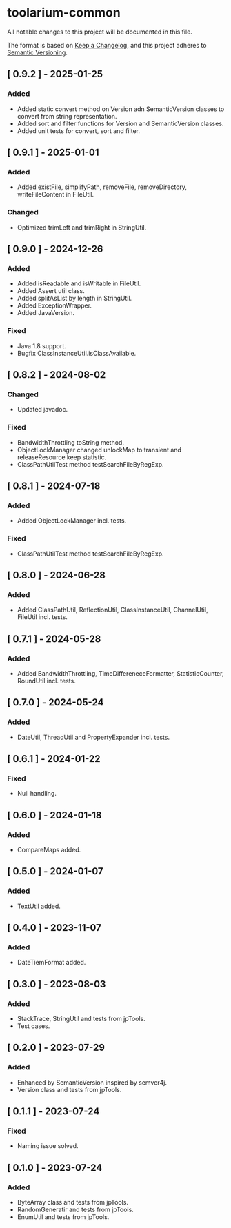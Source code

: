 # toolarium-common

All notable changes to this project will be documented in this file.

The format is based on [Keep a Changelog](https://keepachangelog.com/en/1.0.0/),
and this project adheres to [Semantic Versioning](https://semver.org/spec/v2.0.0.html).

## [ 0.9.2 ] - 2025-01-25
### Added
- Added static convert method on Version adn SemanticVersion classes to convert from string representation.
- Added sort and filter functions for Version and SemanticVersion classes.
- Added unit tests for convert, sort and filter.

## [ 0.9.1 ] - 2025-01-01
### Added
- Added existFile, simplifyPath, removeFile, removeDirectory, writeFileContent in FileUtil.

### Changed
- Optimized trimLeft and trimRight in StringUtil.

## [ 0.9.0 ] - 2024-12-26
### Added
- Added isReadable and isWritable in FileUtil.
- Added Assert util class.
- Added splitAsList by length in StringUtil.
- Added ExceptionWrapper.
- Added JavaVersion.

### Fixed
- Java 1.8 support.
- Bugfix ClassInstanceUtil.isClassAvailable.

## [ 0.8.2 ] - 2024-08-02
### Changed
- Updated javadoc.

### Fixed
- BandwidthThrottling toString method.
- ObjectLockManager changed unlockMap to transient and releaseResource keep statistic.
- ClassPathUtilTest method testSearchFileByRegExp.

## [ 0.8.1 ] - 2024-07-18
### Added
- Added ObjectLockManager incl. tests.

### Fixed
- ClassPathUtilTest method testSearchFileByRegExp.

## [ 0.8.0 ] - 2024-06-28
### Added
- Added ClassPathUtil, ReflectionUtil, ClassInstanceUtil, ChannelUtil, FileUtil incl. tests.

## [ 0.7.1 ] - 2024-05-28
### Added
- Added BandwidthThrottling, TimeDiffereneceFormatter, StatisticCounter, RoundUtil incl. tests.

## [ 0.7.0 ] - 2024-05-24
### Added
- DateUtil, ThreadUtil and PropertyExpander incl. tests.

## [ 0.6.1 ] - 2024-01-22
### Fixed
- Null handling.

## [ 0.6.0 ] - 2024-01-18
### Added
- CompareMaps added.

## [ 0.5.0 ] - 2024-01-07
### Added
- TextUtil added.

## [ 0.4.0 ] - 2023-11-07
### Added
- DateTiemFormat added.

## [ 0.3.0 ] - 2023-08-03
### Added
- StackTrace, StringUtil and tests from jpTools.
- Test cases.

## [ 0.2.0 ] - 2023-07-29
### Added
- Enhanced by SemanticVersion inspired by semver4j.
- Version class and tests from jpTools.

## [ 0.1.1 ] - 2023-07-24
### Fixed
- Naming issue solved.

## [ 0.1.0 ] - 2023-07-24
### Added
- ByteArray class and tests from jpTools.
- RandomGeneratir and tests from jpTools.
- EnumUtil and tests from jpTools.
